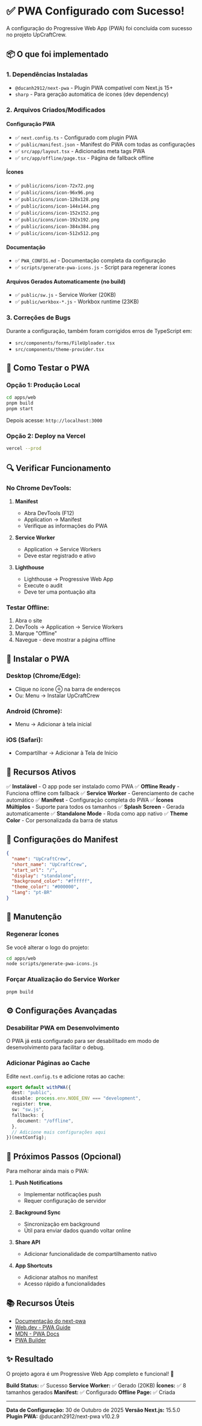 # ✅ PWA Configurado com Sucesso!

A configuração do Progressive Web App (PWA) foi concluída com sucesso no projeto UpCraftCrew.

## 📦 O que foi implementado

### 1. Dependências Instaladas
- `@ducanh2912/next-pwa` - Plugin PWA compatível com Next.js 15+
- `sharp` - Para geração automática de ícones (dev dependency)

### 2. Arquivos Criados/Modificados

#### Configuração PWA
- ✅ `next.config.ts` - Configurado com plugin PWA
- ✅ `public/manifest.json` - Manifest do PWA com todas as configurações
- ✅ `src/app/layout.tsx` - Adicionadas meta tags PWA
- ✅ `src/app/offline/page.tsx` - Página de fallback offline

#### Ícones
- ✅ `public/icons/icon-72x72.png`
- ✅ `public/icons/icon-96x96.png`
- ✅ `public/icons/icon-128x128.png`
- ✅ `public/icons/icon-144x144.png`
- ✅ `public/icons/icon-152x152.png`
- ✅ `public/icons/icon-192x192.png`
- ✅ `public/icons/icon-384x384.png`
- ✅ `public/icons/icon-512x512.png`

#### Documentação
- ✅ `PWA_CONFIG.md` - Documentação completa da configuração
- ✅ `scripts/generate-pwa-icons.js` - Script para regenerar ícones

#### Arquivos Gerados Automaticamente (no build)
- ✅ `public/sw.js` - Service Worker (20KB)
- ✅ `public/workbox-*.js` - Workbox runtime (23KB)

### 3. Correções de Bugs
Durante a configuração, também foram corrigidos erros de TypeScript em:
- `src/components/forms/FileUploader.tsx`
- `src/components/theme-provider.tsx`

## 🚀 Como Testar o PWA

### Opção 1: Produção Local

```bash
cd apps/web
pnpm build
pnpm start
```

Depois acesse: `http://localhost:3000`

### Opção 2: Deploy na Vercel

```bash
vercel --prod
```

## 🔍 Verificar Funcionamento

### No Chrome DevTools:

1. **Manifest**
   - Abra DevTools (F12)
   - Application → Manifest
   - Verifique as informações do PWA

2. **Service Worker**
   - Application → Service Workers
   - Deve estar registrado e ativo

3. **Lighthouse**
   - Lighthouse → Progressive Web App
   - Execute o audit
   - Deve ter uma pontuação alta

### Testar Offline:

1. Abra o site
2. DevTools → Application → Service Workers
3. Marque "Offline"
4. Navegue - deve mostrar a página offline

## 📱 Instalar o PWA

### Desktop (Chrome/Edge):
- Clique no ícone ⊕ na barra de endereços
- Ou: Menu → Instalar UpCraftCrew

### Android (Chrome):
- Menu → Adicionar à tela inicial

### iOS (Safari):
- Compartilhar → Adicionar à Tela de Início

## 🌟 Recursos Ativos

✅ **Instalável** - O app pode ser instalado como PWA
✅ **Offline Ready** - Funciona offline com fallback
✅ **Service Worker** - Gerenciamento de cache automático
✅ **Manifest** - Configuração completa do PWA
✅ **Ícones Múltiplos** - Suporte para todos os tamanhos
✅ **Splash Screen** - Gerada automaticamente
✅ **Standalone Mode** - Roda como app nativo
✅ **Theme Color** - Cor personalizada da barra de status

## 📝 Configurações do Manifest

```json
{
  "name": "UpCraftCrew",
  "short_name": "UpCraftCrew",
  "start_url": "/",
  "display": "standalone",
  "background_color": "#ffffff",
  "theme_color": "#000000",
  "lang": "pt-BR"
}
```

## 🔧 Manutenção

### Regenerar Ícones
Se você alterar o logo do projeto:
```bash
cd apps/web
node scripts/generate-pwa-icons.js
```

### Forçar Atualização do Service Worker
```bash
pnpm build
```

## ⚙️ Configurações Avançadas

### Desabilitar PWA em Desenvolvimento
O PWA já está configurado para ser desabilitado em modo de desenvolvimento para facilitar o debug.

### Adicionar Páginas ao Cache
Edite `next.config.ts` e adicione rotas ao cache:
```typescript
export default withPWA({
  dest: "public",
  disable: process.env.NODE_ENV === "development",
  register: true,
  sw: "sw.js",
  fallbacks: {
    document: "/offline",
  },
  // Adicione mais configurações aqui
})(nextConfig);
```

## 🎯 Próximos Passos (Opcional)

Para melhorar ainda mais o PWA:

1. **Push Notifications**
   - Implementar notificações push
   - Requer configuração de servidor

2. **Background Sync**
   - Sincronização em background
   - Útil para enviar dados quando voltar online

3. **Share API**
   - Adicionar funcionalidade de compartilhamento nativo

4. **App Shortcuts**
   - Adicionar atalhos no manifest
   - Acesso rápido a funcionalidades

## 📚 Recursos Úteis

- [Documentação do next-pwa](https://github.com/DuCanhGH/next-pwa)
- [Web.dev - PWA Guide](https://web.dev/progressive-web-apps/)
- [MDN - PWA Docs](https://developer.mozilla.org/en-US/docs/Web/Progressive_web_apps)
- [PWA Builder](https://www.pwabuilder.com/)

## ✨ Resultado

O projeto agora é um Progressive Web App completo e funcional! 🎉

**Build Status:** ✅ Sucesso
**Service Worker:** ✅ Gerado (20KB)
**Ícones:** ✅ 8 tamanhos gerados
**Manifest:** ✅ Configurado
**Offline Page:** ✅ Criada

---

**Data de Configuração:** 30 de Outubro de 2025
**Versão Next.js:** 15.5.0
**Plugin PWA:** @ducanh2912/next-pwa v10.2.9

